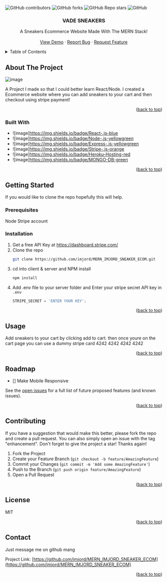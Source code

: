 <a name="readme-top"></a>

![GitHub contributors](https://img.shields.io/github/contributors/imjord/MERN_IMJORD_SNEAKER_ECOM?color=%23454B1B&label=CONTRIBUTORS%20%3C3&style=for-the-badge)
![GitHub forks](https://img.shields.io/github/forks/imjord/MERN_IMJORD_SNEAKER_ECOM?style=for-the-badge)
![GitHub Repo stars](https://img.shields.io/github/stars/imjord/MERN_IMJORD_SNEAKER_ECOM?style=for-the-badge)
![GitHub](https://img.shields.io/github/license/imjord/MERN_IMJORD_SNEAKER_ECOM?style=for-the-badge)




<div align="center">
  

  <h3 align="center">VADE SNEAKERS</h3>

  <p align="center">
    A Sneakers Ecommerce Website Made With The MERN Stack!
    <br />
    <br />
    <a href="https://github.com/imjord/MERN_IMJORD_SNEAKER_ECOM">View Demo</a>
    ·
    <a href="https://github.com/imjord/MERN_IMJORD_SNEAKER_ECOM/issues">Report Bug</a>
    ·
    <a href="https://github.com/imjord/MERN_IMJORD_SNEAKER_ECOM/issues">Request Feature</a>
  </p>
</div>


<!-- TABLE OF CONTENT -->
<details>
  <summary>Table of Contents</summary>
  <ol>
    <li>
      <a href="#about-the-project">About The Project</a>
      <ul>
        <li><a href="#built-with">Built With</a></li>
      </ul>
    </li>
    <li>
      <a href="#getting-started">Getting Started</a>
      <ul>
        <li><a href="#prerequisites">Prerequisites</a></li>
        <li><a href="#installation">Installation</a></li>
      </ul>
    </li>
    <li><a href="#usage">Usage</a></li>
    <li><a href="#roadmap">Roadmap</a></li>
    <li><a href="#contributing">Contributing</a></li>
    <li><a href="#license">License</a></li>
    <li><a href="#contact">Contact</a></li>
  </ol>
</details>


<!-- ABOUT THE PROJECT -->
## About The Project

![image](https://user-images.githubusercontent.com/82243498/218645187-8d35b271-98cb-46db-96a3-39c9f8b0085b.png)


A Project I made so that I could better learn React/Node. I created a Ecommerce website where you can add sneakers to your cart and then checkout using stripe payment! 



<p align="right">(<a href="#readme-top">back to top</a>)</p>



### Built With




* ![image]https://img.shields.io/badge/React-.js-blue
* ![image]https://img.shields.io/badge/Node-.js-yellowgreen
* ![image]https://img.shields.io/badge/Express-.js-yellowgreen
* ![image]https://img.shields.io/badge/Stripe-.js-orange
* ![image]https://img.shields.io/badge/Heroku-Hosting-red
* ![image]https://img.shields.io/badge/MONGO-DB-green

<p align="right">(<a href="#readme-top">back to top</a>)</p>



<!-- GETTING STARTED -->
## Getting Started

If you would like to clone the repo hopefully this will help.

### Prerequisites

Node
Stripe account

### Installation

1. Get a free API Key at https://dashboard.stripe.com/
2. Clone the repo
   ```sh
   git clone https://github.com/imjord/MERN_IMJORD_SNEAKER_ECOM.git
   ```
3. cd into client & server and NPM install
   ```sh
   npm install
   ```
4. Add .env file to your server folder and Enter your stripe secret API key in `.env`
   ```js
   STRIPE_SECRET = 'ENTER YOUR KEY';
   ```

<p align="right">(<a href="#readme-top">back to top</a>)</p>



<!-- USAGE EXAMPLES -->
## Usage

Add sneakers to your cart by clicking add to cart. then once youre on the cart page you can use a dummy stripe card 4242 4242 4242 4242

<p align="right">(<a href="#readme-top">back to top</a>)</p>



<!-- ROADMAP -->
## Roadmap

- [] Make Mobile Responsive


See the [open issues](https://github.com/imjord/MERN_IMJORD_SNEAKER_ECOM/issues) for a full list of future proposed features (and known issues).

<p align="right">(<a href="#readme-top">back to top</a>)</p>



<!-- CONTRIBUTING -->
## Contributing

If you have a suggestion that would make this better, please fork the repo and create a pull request. You can also simply open an issue with the tag "enhancement".
Don't forget to give the project a star! Thanks again!

1. Fork the Project
2. Create your Feature Branch (`git checkout -b feature/AmazingFeature`)
3. Commit your Changes (`git commit -m 'Add some AmazingFeature'`)
4. Push to the Branch (`git push origin feature/AmazingFeature`)
5. Open a Pull Request

<p align="right">(<a href="#readme-top">back to top</a>)</p>



<!-- LICENSE -->
## License

MIT

<p align="right">(<a href="#readme-top">back to top</a>)</p>



<!-- CONTACT -->
## Contact

Just message me on github mang

Project Link: [https://github.com/imjord/MERN_IMJORD_SNEAKER_ECOM](https://github.com/imjord/MERN_IMJORD_SNEAKER_ECOM)

<p align="right">(<a href="#readme-top">back to top</a>)</p>
